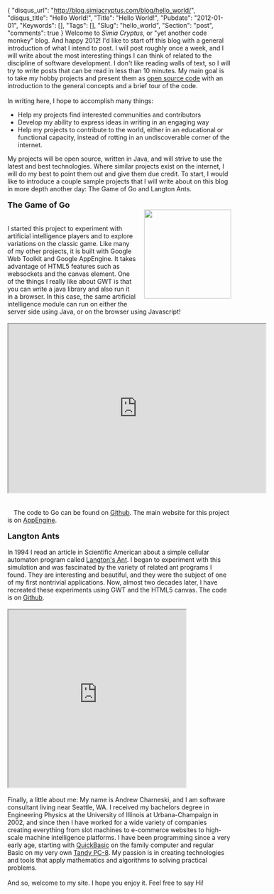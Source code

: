 {
  "disqus_url": "http://blog.simiacryptus.com/blog/hello_world/",
  "disqus_title": "Hello World!",
  "Title": "Hello World!",
  "Pubdate": "2012-01-01",
  "Keywords": [],
  "Tags": [],
  "Slug": "hello_world",
  "Section": "post",
  "comments": true
}
Welcome to <i>Simia Cryptus</i>, or "yet another code monkey" blog. And happy 2012! I'd like to start off this blog with a general introduction of what I intend to post. I will post roughly once a week, and I will write about the most interesting things I can think of related to the discipline of software development. I don't like reading walls of text, so I will try to write posts that can be read in less than 10 minutes. My main goal is to take my hobby projects and present them as <a href="https://github.com/acharneski" target="_blank">open source code</a> with an introduction to the general concepts and a brief tour of the code.<br /><br />In writing here, I hope to accomplish many things:<br /><ul><li>Help my projects find interested communities and contributors</li><li>Develop my ability to express ideas in writing in an engaging way </li><li>Help my projects to contribute to the world, either in an educational or functional capacity, instead of rotting in an undiscoverable corner of the internet.</li></ul><a href="https://www.blogger.com/blogger.g?blogID=6675672373650616650" imageanchor="1" style="clear: right; float: right; margin-bottom: 1em; margin-left: 1em;"></a>My projects will be open source, written in Java, and will strive to use the latest and best technologies. Where similar projects exist on the internet, I will do my best to point them out and give them due credit. To start, I would like to introduce a couple sample projects that I will write about on this blog in more depth another day: The Game of Go and Langton Ants.<br /><br /><b><span style="font-size: large;">The Game of Go&nbsp;</span></b><br /><div class="separator" style="clear: both; text-align: center;"><b><span style="font-size: large;"><a href="http://3.bp.blogspot.com/-HhPzW3cGels/Vij-y_w61zI/AAAAAAAAAIc/vBSK_GylhHY/s1600/go.png" imageanchor="1" style="clear: right; float: right; margin-bottom: 1em; margin-left: 1em;"><img border="0" height="200" src="http://3.bp.blogspot.com/-HhPzW3cGels/Vij-y_w61zI/AAAAAAAAAIc/vBSK_GylhHY/s200/go.png" width="196" /></a></span></b></div><br /><br />I started this project to experiment with artificial intelligence players and to explore variations on the classic game. Like many of my other projects, it is built with Google Web Toolkit and Google AppEngine. It takes advantage of HTML5 features such as websockets and the canvas element. One of the things I really like about GWT is that you can write a java library and also run it in a browser. In this case, the same artificial intelligence module can run on either the server side using Java, or on the browser using Javascript!<br /><div style="text-align: left;"></div><br /><iframe src="http://go.simiacryptus.com/" style="height: 380px; width: 580px;"></iframe><br /><br /><br /><a href="https://www.blogger.com/blogger.g?blogID=6675672373650616650" imageanchor="1" style="clear: left; float: left; margin-bottom: 1em; margin-right: 1em;"></a>The code to Go can be found on <a href="https://github.com/acharneski/HyperGo" target="_blank">Github</a>. The main website for this project is on <a href="http://go.simiacryptus.com/" target="_blank">AppEngine</a>.<br /><br /><b><span style="font-size: large;">Langton Ants</span></b><br /><br />In 1994 I read an article in Scientific American about a simple cellular automaton program called <a href="https://en.wikipedia.org/wiki/Langton%27s_ant" target="_blank">Langton's Ant</a>. I began to experiment with this simulation and was fascinated by the variety of related ant programs I found. They are interesting and beautiful, and they were the subject of one of my first nontrivial applications. Now, almost two decades later, I have recreated these experiments using GWT and the HTML5 canvas. The code is on <a href="https://github.com/acharneski/LangtonAnts" target="_blank">Github</a>.<br /><br /><iframe src="http://gwt.simiacryptus.com/RL.html" style="height: 400px; width: 400px;"></iframe><br /><br />Finally, a little about me: My name is Andrew Charneski, and I am  software consultant living near Seattle, WA. I received my bachelors  degree in Engineering Physics at the University of Illinois at  Urbana-Champaign in 2002, and since then I have worked for a wide  variety of companies creating everything from slot machines to  e-commerce websites to high-scale machine intelligence platforms. I have  been programming since a very early age, starting with <a href="https://en.wikipedia.org/wiki/QuickBASIC" target="_blank">QuickBasic</a> on the family computer and regular Basic on my very own <a href="https://en.wikipedia.org/wiki/Tandy_Pocket_Computer" target="_blank">Tandy PC-8</a>. My passion is in creating technologies and tools that apply mathematics and algorithms to solving practical problems.<br /><br />And so, welcome to my site. I hope you enjoy it. Feel free to say Hi!
